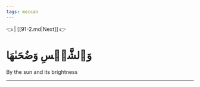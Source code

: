 ```yaml
---
tags: meccan
---
```


👈  | [[91-2.md|Next]] 👉

# وَٱلشَّمۡسِ وَضُحَىٰهَا

By the sun and its brightness

---

